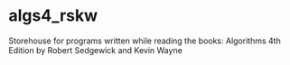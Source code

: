 algs4_rskw
==========

Storehouse for programs written while reading the books: Algorithms 4th Edition by Robert Sedgewick and Kevin Wayne